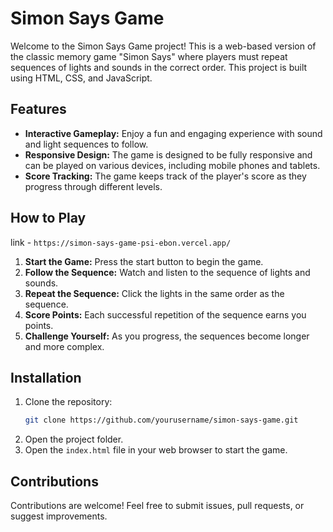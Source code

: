 # Simon Says Game

Welcome to the Simon Says Game project! This is a web-based version of the classic memory game "Simon Says" where players must repeat sequences of lights and sounds in the correct order. This project is built using HTML, CSS, and JavaScript.

## Features

- **Interactive Gameplay:** Enjoy a fun and engaging experience with sound and light sequences to follow.
- **Responsive Design:** The game is designed to be fully responsive and can be played on various devices, including mobile phones and tablets.
- **Score Tracking:** The game keeps track of the player's score as they progress through different levels.

## How to Play
link - `https://simon-says-game-psi-ebon.vercel.app/`
1. **Start the Game:** Press the start button to begin the game.
2. **Follow the Sequence:** Watch and listen to the sequence of lights and sounds.
3. **Repeat the Sequence:** Click the lights in the same order as the sequence.
4. **Score Points:** Each successful repetition of the sequence earns you points.
5. **Challenge Yourself:** As you progress, the sequences become longer and more complex.

## Installation

1. Clone the repository:
   ```bash
   git clone https://github.com/yourusername/simon-says-game.git
   ```
2. Open the project folder.
3. Open the `index.html` file in your web browser to start the game.

## Contributions

Contributions are welcome! Feel free to submit issues, pull requests, or suggest improvements.

